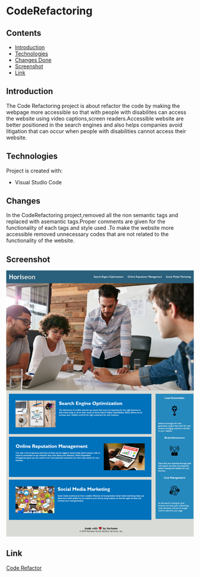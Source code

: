 # CodeRefactoring

## Contents
* [Introduction](#Introduction)
* [Technologies](#Technologies)
* [Changes Done](#Changes)
* [Screenshot](#Screenshot)
* [Link](#Link)

## Introduction

The Code Refactoring project is about refactor the code by making the webpage more accessible so that with people with disabilites can access the website using video captions,screen readers.Accessible website are better positioned in the search engines and also helps companies avoid litigation that can occur when people with disabilities cannot access their website.

## Technologies
Project is created with:
* Visual Studio Code

## Changes

In the CodeRefactoring project,removed all the non semantic tags and replaced with asemantic tags.Proper comments are given for the functionality of each tags and style used .To make the website more accessible removed unnecessary codes that are not related to the functionality of the website.

	
## Screenshot
![image](./assets/Images/Website_screenshot.png)

## Link
[Code Refactor](https://panwaramita.github.io/CodeRefactoring/)

